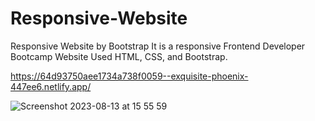 # Responsive-Website
Responsive Website by Bootstrap
It is a responsive Frontend Developer Bootcamp Website
Used HTML, CSS, and Bootstrap.

https://64d93750aee1734a738f0059--exquisite-phoenix-447ee6.netlify.app/


![Screenshot 2023-08-13 at 15 55 59](https://github.com/mhmtergn/Responsive-Website/assets/76867730/6a296725-1181-4d2e-b60e-ada4a7ec74d6)
